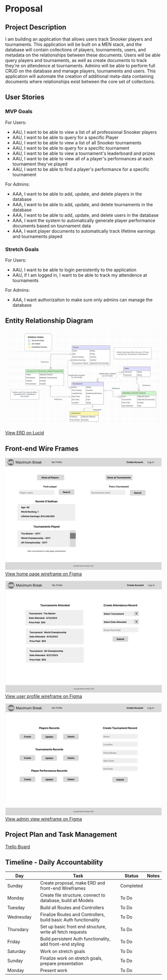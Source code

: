 # Proposal

## Project Description 

I am building an application that allows users track Snooker players and tournaments. This application will be built on a MEN stack, and the database will contain collections of players, tournaments, users, and metadata on the relationships between these documents. Users will be able query players and tournaments, as well as create documents to track they're on attendence at tournaments. Admins will be able to perform full CRUD on the database and manage players, tournaments and users. This application will automate the creation of additional meta-data containing documents where relationships exist between the core set of collections.

## User Stories

### MVP Goals

For Users:

* AAU, I want to be able to view a list of all professional Snooker players
* AAU, I want to be able to query for a specific Player
* AAU, I want to be able to view a list of all Snooker tournaments
* AAU, I want to be able to query for a specific tournament
* AAU, I want to be able to view a tournament's leaderboard and prizes
* AAU, I want to be able to view all of a player's performances at each tournament they've played
* AAU, I want to be able to find a player's performance for a specific tournament

For Admins:

* AAA, I want to be able to add, update, and delete players in the database
* AAA, I want to be able to add, update, and delete tournaments in the database
* AAA, I want to be able to add, update, and delete users in the database
* AAA, I want the system to automatically generate player performance documents based on tournament data
* AAA, I want player documents to automatically track lifetime earnings and tournaments played

### Stretch Goals

For Users:

* AAU, I want to be able to login persistently to the application
* AAU, if I am logged in, I want to be able to track my attendence at tournaments

For Admins:

* AAA, I want authorizaiton to make sure only admins can manage the database

## Entity Relationship Diagram

![ERD](./Images/Snooker%20ERD.png)

[View ERD on Lucid](https://lucid.app/lucidchart/a634f0c0-61b5-4bc7-bea3-2270a29b5db5/edit?viewport_loc=135%2C154%2C1762%2C851%2C0_0&invitationId=inv_4298a22f-f984-455e-b754-15ff8e46b5d7)

## Front-end Wire Frames

![Home Page](./Images/Snooker%20API%20-%20Home%20Page.png)
[View home page wireframe on Figma](https://www.figma.com/file/J4JhBwQdJ9wohDR4MFKtDm/Snooker-API---Home-Page?type=design&node-id=0-1&mode=design&t=Gj86L80CwUY1zzKY-0)

![User Profile](./Images/Snooker%20API%20-%20User%20Profile.png)
[View user profile wireframe on Figma](https://www.figma.com/file/Be09dSuaPoV75e1VvB0SI8/Snooker-API---User-Profile?type=design&node-id=0-1&mode=design&t=IWsajMHuutBX5jYg-0)

![Admin View](./Images/Snooker%20API%20-%20Admin%20View.png)
[View admin view wireframe on Figma](https://www.figma.com/file/03yDWXOqgcW1Z18OUOxryV/Snooker-API---Admin-View?type=design&node-id=0-1&mode=design&t=l2WsKWXsYZnchYMr-0)

## Project Plan and Task Management

[Trello Board](https://trello.com/invite/b/mZwnLzM8/ATTIc9c38bde6aee4abcefaeee86acaf511c592970A8/snooker-api)

## Timeline - Daily Accountability

| Day       |   | Task                                                            | Status    | Notes |
|-----------|---|-----------------------------------------------------------------|-----------|-------|
| Sunday    |   | Create proposal, make ERD and front-end Wireframes              | Completed |       |
| Monday    |   | Create file structure, connect to database, build all Models    | To Do     |       |
| Tuesday   |   | Build all Routes and Controllers                                | To Do     |       |
| Wednesday |   | Finalize Routes and Controllers, build basic Auth functionality | To Do     |       |
| Thursdary |   | Set up basic front end structure, write all fetch requests      | To Do     |       |
| Friday    |   | Build persistent Auth functionality, add front-end styling      | To Do     |       |
| Saturday  |   | Work on stretch goals                                           | To Do     |       |
| Sunday    |   | Finalize work on stretch goals, prepare presentation            | To Do     |       |
| Monday    |   | Present work                                                    | To Do     |       |

